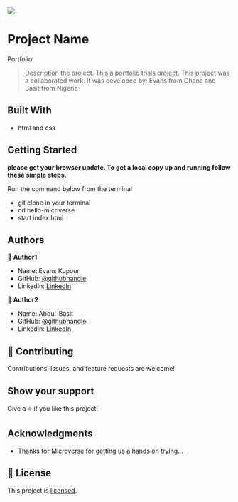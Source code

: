 ![](https://img.shields.io/badge/Microverse-blueviolet)

# Project Name
Portfolio

> Description the project.
This a portfolio trials project.
This project was a collaborated work.
It was developed by: Evans from Ghana and Basit from Nigeria


## Built With

- html and css

## Getting Started

**please get your browser update. To get a local copy up and running follow these simple steps.**

Run the command below from the terminal

- git clone in your terminal
- cd hello-micriverse
- start index.html



## Authors

👤 **Author1**

- Name: Evans Kupour
- GitHub: [@githubhandle](https://github.com/Doheera-kosi)
- LinkedIn: [LinkedIn](https://www.linkedin.com/in/evans-kupour-1879421a3/)

👤 **Author2**

- Name: Abdul-Basit
- GitHub: [@githubhandle]()
- LinkedIn: [LinkedIn]()


## 🤝 Contributing

Contributions, issues, and feature requests are welcome!


## Show your support

Give a ⭐️ if you like this project!

## Acknowledgments

- Thanks for Microverse for getting us a hands on trying...

## 📝 License

This project is [licensed](https://github.com/Doheera-kosi/evans-basit-portfolio/blob/feature/MIT.md).
